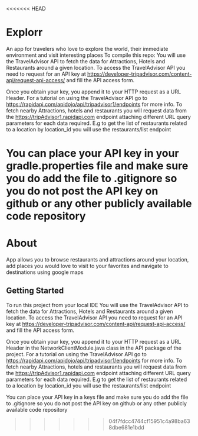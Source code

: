 <<<<<<< HEAD
# Explorr
An app for travelers who love to explore the world, their immediate environment and visit interesting places
To compile this repo:
You will use the TravelAdvisor API  to fetch the data for Attractions, Hotels and Restaurants around a given location.
To access the TravelAdvisor API you need to request for an API key at https://developer-tripadvisor.com/content-api/request-api-access/ and fill the API access form.

Once you obtain your key, you append it to your HTTP request as a URL Header. For a tutorial on using the TravelAdvisor API go to https://rapidapi.com/apidojo/api/tripadvisor1/endpoints for more info.
To fetch nearby Attractions, hotels and restaurants you will request data from the https://tripAdvisor1.rapidapi.com endpoint attaching different URL query parameters for each data required.
 E.g  to get  the list of restaurants related to a location by location_id you will use the restaurants/list  endpoint

You can place your API key in your gradle.properties file and make sure you do add the file to .gitignore so you do not post the API key on github or any other publicly available code repository
=======
# About
App allows you to browse restaurants and attractions around your location, add places you would love to visit to your favorites and navigate to destinations using google maps

## Getting Started
To run this project from your local IDE 
You will use the TravelAdvisor API  to fetch the data for Attractions, Hotels and Restaurants around a given location.
To access the TravelAdvisor API you need to request for an API key at https://developer-tripadvisor.com/content-api/request-api-access/ and fill the API access form.

Once you obtain your key, you append it to your HTTP request as a URL Header in the NetworkClientModule.java class in the API package of the project.
For a tutorial on using the TravelAdvisor API go to https://rapidapi.com/apidojo/api/tripadvisor1/endpoints for more info.
To fetch nearby Attractions, hotels and restaurants you will request data from the https://tripAdvisor1.rapidapi.com endpoint attaching different URL query parameters for each data required.
 E.g  to get  the list of restaurants related to a location by location_id you will use the restaurants/list  endpoint

You can place your API key in a keys file and make sure you do add the file to .gitignore so you do not post the API key on github or any other publicly available code repository
>>>>>>> 04f7fdcc4744cf15951c4a98ba638dbe681e1bdd
